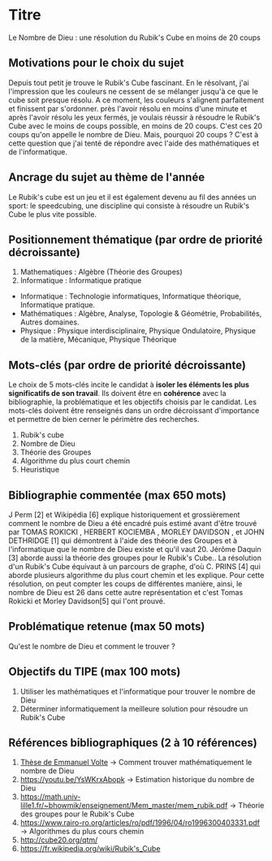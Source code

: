 # Titre
Le Nombre de Dieu : une résolution du Rubik's Cube en moins de 20 coups

## Motivations pour le choix du sujet
Depuis tout petit je trouve le Rubik's Cube fascinant. En le résolvant, j'ai l'impression que les couleurs ne cessent de se mélanger jusqu'à ce que le cube soit presque résolu. A ce moment, les couleurs s'alignent parfaitement et finissent par s'ordonner.  près l'avoir résolu en moins d'une minute et après l'avoir résolu les yeux fermés, je voulais réussir à résoudre le Rubik's Cube avec le moins de coups possible, en moins de 20 coups. C'est ces 20 coups qu'on appelle le nombre de Dieu. Mais, pourquoi 20 coups ? C'est à cette question que j'ai tenté de répondre avec l'aide des mathématiques et de l'informatique.

## Ancrage du sujet au thème de l'année
Le Rubik's cube est un jeu et il est également devenu au fil des années un sport: le speedcubing, une discipline qui consiste à résoudre un Rubik's Cube le plus vite possible.

## Positionnement thématique (par ordre de priorité décroissante)

1. Mathematiques : Algèbre (Théorie des Groupes)
2. Informatique : Informatique pratique

- Informatique : Technologie informatiques, Informatique théorique, Informatique pratique.
- Mathématiques : Algèbre, Analyse, Topologie & Géométrie, Probabilités, Autres domaines.
- Physique : Physique interdisciplinaire, Physique Ondulatoire, Physique de la matière, Mécanique, Physique Théorique


## Mots-clés (par ordre de priorité décroissante)

Le choix de 5 mots-clés incite le candidat à **isoler les éléments les plus significatifs de son travail**. Ils doivent être en **cohérence** avec la bibliographie, la problématique et les objectifs choisis par le candidat. Les mots-clés doivent être renseignés dans un ordre décroissant d'importance et permettre de bien cerner le périmètre des recherches.

1. Rubik's cube
2. Nombre de Dieu
3. Théorie des Groupes
4. Algorithme du plus court chemin
5. Heuristique


## Bibliographie commentée (max 650 mots)
J Perm [2] et Wikipédia [6] explique historiquement et grossièrement comment le nombre de Dieu a été encadré puis estimé avant d'être trouvé par TOMAS ROKICKI , HERBERT KOCIEMBA , MORLEY DAVIDSON , et JOHN DETHRIDGE [1] qui démontrent à l'aide des théorie des Groupes et à l'informatique que le nombre de Dieu existe et qu'il vaut 20.
Jérôme Daquin [3] aborde aussi la théorie des groupes pour le Rubik's Cube..
La résolution d'un Rubik's Cube équivaut à un parcours de graphe, d'où C. PRINS [4] qui aborde plusieurs algorithme du plus court chemin et les explique. Pour cette résolution, on peut compter les coups de différentes manière, ainsi, le nombre de Dieu est 26 dans cette autre représentation et c'est Tomas Rokicki et Morley Davidson[5] qui l'ont prouvé.


## Problématique retenue (max 50 mots)
Qu'est le nombre de Dieu et comment le trouver ?

## Objectifs du TIPE (max 100 mots)

1. Utiliser les mathématiques et l'informatique pour trouver le nombre de Dieu
2. Déterminer informatiquement la meilleure solution pour résoudre un Rubik's Cube


## Références bibliographiques (2 à 10 références)

1. [Thèse de Emmanuel Volte](https://tomas.rokicki.com/rubik20.pdf) -> Comment trouver mathématiquement le nombre de Dieu
2. https://youtu.be/YsWKrxAbopk -> Estimation historique du nombre de Dieu
3. https://math.univ-lille1.fr/~bhowmik/enseignement/Mem_master/mem_rubik.pdf -> Théorie des groupes pour le Rubik's Cube
4. https://www.rairo-ro.org/articles/ro/pdf/1996/04/ro1996300403331.pdf -> Algorithmes du plus cours chemin
5. http://cube20.org/qtm/
6. https://fr.wikipedia.org/wiki/Rubik's_Cube
